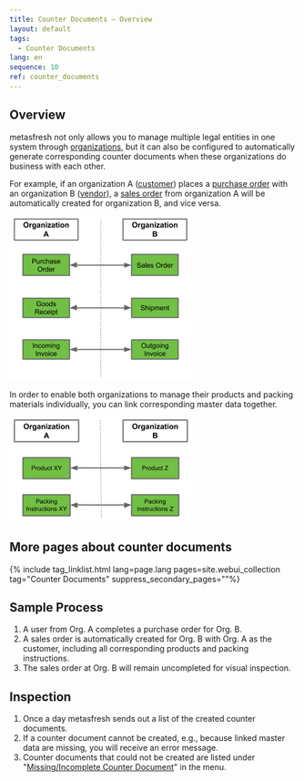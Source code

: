 ```yaml
---
title: Counter Documents – Overview
layout: default
tags:
  - Counter Documents
lang: en
sequence: 10
ref: counter_documents
---
```


## Overview
metasfresh not only allows you to manage multiple legal entities in one system through [organizations](Org_add_new_organization), but it can also be configured to automatically generate corresponding counter documents when these organizations do business with each other.

For example, if an organization A ([customer](New_business_partner_customer)) places a [purchase order](CreatePurchaseOrder) with an organization B ([vendor](New_business_partner_vendor)), a [sales order](SalesOrder_recording) from organization A will be automatically created for organization B, and vice versa.

<kbd><img src="assets/en_counter_documents.png" alt="Fig.: Counter Documents"></kbd>

In order to enable both organizations to manage their products and packing materials individually, you can link corresponding master data together.

<kbd><img src="assets/en_counter_documents_master_data.png" alt="Fig.: Counter Documents Master Data"></kbd>

## More pages about counter documents

{% include tag_linklist.html lang=page.lang pages=site.webui_collection tag="Counter Documents" suppress_secondary_pages=""%}

## Sample Process
1. A user from Org. A completes a purchase order for Org. B.
1. A sales order is automatically created for Org. B with Org. A as the customer, including all corresponding products and packing instructions.
1. The sales order at Org. B will remain uncompleted for visual inspection.

## Inspection
1. Once a day metasfresh sends out a list of the created counter documents.
1. If a counter document cannot be created, e.g., because linked master data are missing, you will receive an error message.
1. Counter documents that could not be created are listed under "[Missing/Incomplete Counter Document](Menu)" in the menu.
